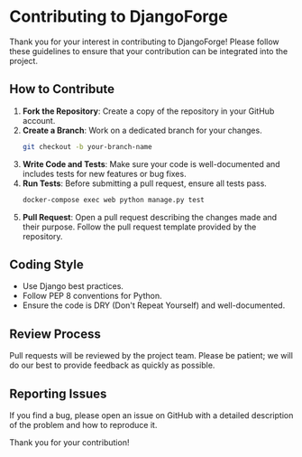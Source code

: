 # Contributing to DjangoForge

Thank you for your interest in contributing to DjangoForge! Please follow these guidelines to ensure that your contribution can be integrated into the project.

## How to Contribute

1. **Fork the Repository**: Create a copy of the repository in your GitHub account.
2. **Create a Branch**: Work on a dedicated branch for your changes.
    ```bash
    git checkout -b your-branch-name
    ```
3. **Write Code and Tests**: Make sure your code is well-documented and includes tests for new features or bug fixes.
4. **Run Tests**: Before submitting a pull request, ensure all tests pass.
    ```bash
    docker-compose exec web python manage.py test
    ```
5. **Pull Request**: Open a pull request describing the changes made and their purpose. Follow the pull request template provided by the repository.

## Coding Style

- Use Django best practices.
- Follow PEP 8 conventions for Python.
- Ensure the code is DRY (Don't Repeat Yourself) and well-documented.

## Review Process

Pull requests will be reviewed by the project team. Please be patient; we will do our best to provide feedback as quickly as possible.

## Reporting Issues

If you find a bug, please open an issue on GitHub with a detailed description of the problem and how to reproduce it.

Thank you for your contribution!
